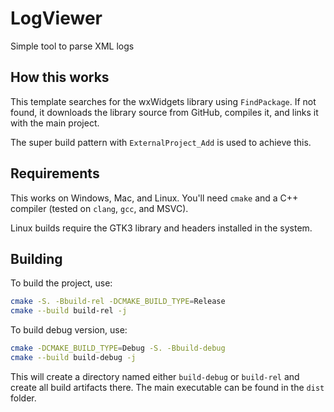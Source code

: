 # LogViewer

Simple tool to parse XML logs

## How this works

This template searches for the wxWidgets library using `FindPackage`. If not found, it downloads the library source from GitHub, compiles it, and links it with the main project. 

The super build pattern with `ExternalProject_Add` is used to achieve this.

## Requirements

This works on Windows, Mac, and Linux. You'll need `cmake` and a C++ compiler (tested on `clang`, `gcc`, and MSVC).

Linux builds require the GTK3 library and headers installed in the system.

## Building

To build the project, use:

```bash
cmake -S. -Bbuild-rel -DCMAKE_BUILD_TYPE=Release 
cmake --build build-rel -j
```

To build debug version, use:
```bash
cmake -DCMAKE_BUILD_TYPE=Debug -S. -Bbuild-debug 
cmake --build build-debug -j
```

This will create a directory named either `build-debug` or `build-rel` and create all build artifacts there. The main executable can be found in the `dist` folder.


